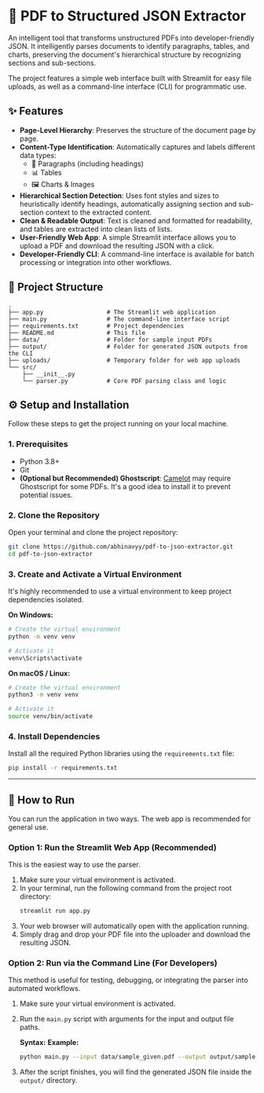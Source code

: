 # 📄 PDF to Structured JSON Extractor

[](https://www.python.org/) [](https://streamlit.io/) [](https://www.google.com/search?q=./LICENSE)

An intelligent tool that transforms unstructured PDFs into developer-friendly JSON. It intelligently parses documents to identify paragraphs, tables, and charts, preserving the document's hierarchical structure by recognizing sections and sub-sections.

The project features a simple web interface built with Streamlit for easy file uploads, as well as a command-line interface (CLI) for programmatic use.

## ✨ Features

  * **Page-Level Hierarchy**: Preserves the structure of the document page by page.
  * **Content-Type Identification**: Automatically captures and labels different data types:
      * 📝 Paragraphs (including headings)
      * 📊 Tables
      * 🖼️ Charts & Images
  * **Hierarchical Section Detection**: Uses font styles and sizes to heuristically identify headings, automatically assigning section and sub-section context to the extracted content.
  * **Clean & Readable Output**: Text is cleaned and formatted for readability, and tables are extracted into clean lists of lists.
  * **User-Friendly Web App**: A simple Streamlit interface allows you to upload a PDF and download the resulting JSON with a click.
  * **Developer-Friendly CLI**: A command-line interface is available for batch processing or integration into other workflows.

## 📂 Project Structure

```
.
├── app.py                  # The Streamlit web application
├── main.py                 # The command-line interface script
├── requirements.txt        # Project dependencies
├── README.md               # This file
├── data/                   # Folder for sample input PDFs
├── output/                 # Folder for generated JSON outputs from the CLI
├── uploads/                # Temporary folder for web app uploads
└── src/
    ├── __init__.py
    └── parser.py           # Core PDF parsing class and logic
```

## ⚙️ Setup and Installation

Follow these steps to get the project running on your local machine.

### 1\. Prerequisites

  * Python 3.8+
  * Git
  * **(Optional but Recommended) Ghostscript**: [Camelot](https://camelot-py.readthedocs.io/en/master/user/install-deps.html) may require Ghostscript for some PDFs. It's a good idea to install it to prevent potential issues.

### 2\. Clone the Repository

Open your terminal and clone the project repository:

```bash
git clone https://github.com/abhinavyy/pdf-to-json-extractor.git
cd pdf-to-json-extractor
```

### 3\. Create and Activate a Virtual Environment

It's highly recommended to use a virtual environment to keep project dependencies isolated.

**On Windows:**

```bash
# Create the virtual environment
python -m venv venv

# Activate it
venv\Scripts\activate
```

**On macOS / Linux:**

```bash
# Create the virtual environment
python3 -m venv venv

# Activate it
source venv/bin/activate
```

### 4\. Install Dependencies

Install all the required Python libraries using the `requirements.txt` file:

```bash
pip install -r requirements.txt
```

-----

## 🚀 How to Run

You can run the application in two ways. The web app is recommended for general use.

### Option 1: Run the Streamlit Web App (Recommended)

This is the easiest way to use the parser.

1.  Make sure your virtual environment is activated.
2.  In your terminal, run the following command from the project root directory:
    ```bash
    streamlit run app.py
    ```
3.  Your web browser will automatically open with the application running.
4.  Simply drag and drop your PDF file into the uploader and download the resulting JSON.

### Option 2: Run via the Command Line (For Developers)

This method is useful for testing, debugging, or integrating the parser into automated workflows.

1.  Make sure your virtual environment is activated.

2.  Run the `main.py` script with arguments for the input and output file paths.

    **Syntax:**
    **Example:**

    ```bash
    python main.py --input data/sample_given.pdf --output output/sample_output.json
    ```

3.  After the script finishes, you will find the generated JSON file inside the `output/` directory.

```
